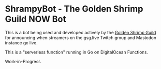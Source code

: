 # ShrampyBot - The Golden Shrimp Guild NOW Bot

This is a bot being used and developed actively by the [Golden Shrimp Guild](https://gsg.live) for announcing when streamers on the gsg.live Twitch group and Mastodon instance go live.

This is a "serverless function" running in Go on DigitalOcean Functions.

Work-in-Progress
